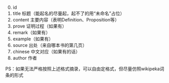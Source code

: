 0. id
1. title 标题（能起名的尽量起，起不了的用“未命名”占位）  
2. content 主要内容（表明Definition、Proposition等）  
3. prove 证明过程（如果有）  
4. remark（如果有）  
5. example（如果有）  
6. source 出处（来自哪本书的第几页）  
7. chinese 中文对应（如果有的话）
8. author 作者  

PS：如果无法严格按照上述格式摘录，可以自由定格式，但尽量仿照wikipeka词条的形式  
